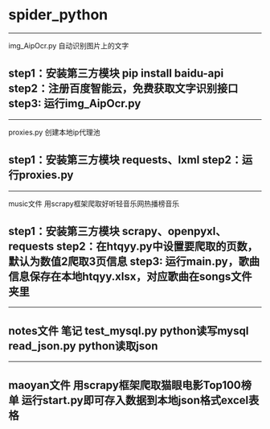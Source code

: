 # spider_python

--------------------------------------
img_AipOcr.py  自动识别图片上的文字

step1：安装第三方模块 pip install baidu-api
step2：注册百度智能云，免费获取文字识别接口
step3: 运行img_AipOcr.py
--------------------------------------

--------------------------------------
proxies.py  创建本地ip代理池

step1：安装第三方模块 requests、lxml 
step2：运行proxies.py
--------------------------------------

--------------------------------------
music文件	用scrapy框架爬取好听轻音乐网热播榜音乐			

step1：安装第三方模块 scrapy、openpyxl、requests
step2：在htqyy.py中设置要爬取的页数，默认为数值2爬取3页信息
step3: 运行main.py，歌曲信息保存在本地htqyy.xlsx，对应歌曲在songs文件夹里
--------------------------------------

--------------------------------------
notes文件	笔记 
test_mysql.py	python读写mysql
read_json.py	python读取json
------------------------------------

--------------------------------------
maoyan文件	用scrapy框架爬取猫眼电影Top100榜单
运行start.py即可存入数据到本地json格式excel表格
--------------------------------------
